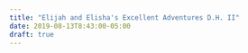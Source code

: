 ```yaml
---
title: "Elijah and Elisha's Excellent Adventures D.H. II"
date: 2019-08-13T8:43:00-05:00 
draft: true
---
```

